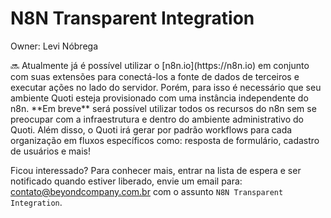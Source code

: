# N8N Transparent Integration

Owner: Levi Nóbrega

<aside>
🔜 Atualmente já é possível utilizar o [n8n.io](https://n8n.io) em conjunto com suas extensões para conectá-los a fonte de dados de terceiros e executar ações no lado do servidor. Porém, para isso é necessário que seu ambiente Quoti esteja provisionado com uma instância independente do n8n. **Em breve** será possível utilizar todos os recursos do n8n sem se preocupar com a infraestrutura e dentro do ambiente administrativo do Quoti. Além disso, o Quoti irá gerar por padrão workflows para cada organização em fluxos específicos como: resposta de formulário, cadastro de usuários e mais!

</aside>

Ficou interessado? Para conhecer mais, entrar na lista de espera e ser notificado quando estiver liberado, envie um email para: [contato@beyondcompany.com.br](mailto:contato@beyondcompany.com.br) com o assunto `N8N Transparent Integration`.